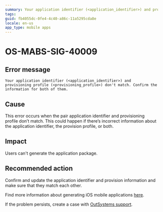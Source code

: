 ```yaml
---
summary: Your application identifier (<application_identifier>) and provisioning profile (<provisioning_profile>) don't match. Confirm the information for both of them.
tags:
guid: fb4055dc-0fe4-4c40-a86c-11a5295cda8e
locale: en-us
app_type: mobile apps
---
```


# OS-MABS-SIG-40009

## Error message

`Your application identifier (<application_identifier>) and provisioning profile (<provisioning_profile>) don't match. Confirm the information for both of them.`

## Cause

This error occurs when the pair application identifier and provisioning profile don’t match. This could happen if there’s incorrect information about the application identifier, the provision profile, or both.

## Impact

Users can't generate the application package.

## Recommended action

Confirm and update the application identifier and provision information and make sure that they match each other.

Find more information about generating iOS mobile applications [here](https://success.outsystems.com/Documentation/11/Delivering_Mobile_Apps/Generate_and_Distribute_Your_Mobile_App/Generate_and_Publish_Your_Mobile_App_to_the_Mobile_App_Stores/Publish_Your_Mobile_iOS_Application_to_the_Apple_App_Store).

If the problem persists, create a case with [OutSystems support](https://success.outsystems.com/Support).
